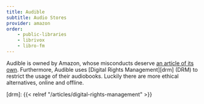 ```yaml
---
title: Audible
subtitle: Audio Stores
provider: amazon
order:
    - public-libraries
    - librivox
    - libro-fm
---
```


Audible is owned by Amazon, whose misconducts deserve [an article of its own][amazon-criticism]. Furthermore, Audible uses [Digital Rights Management][drm] (DRM) to restrict the usage of their audiobooks. Luckily there are more ethical alternatives, online and offline.

[amazon-criticism]: https://en.wikipedia.org/wiki/Criticism_of_Amazon
[drm]: {{< relref "/articles/digital-rights-management" >}}